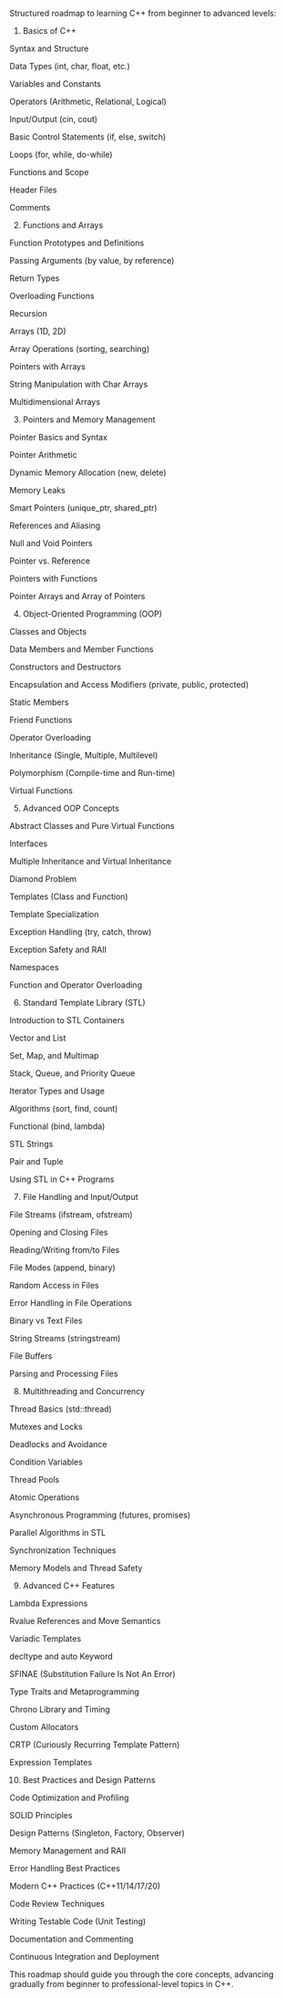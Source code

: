 Structured roadmap to learning C++ from beginner to advanced levels:

1. Basics of C++

Syntax and Structure

Data Types (int, char, float, etc.)

Variables and Constants

Operators (Arithmetic, Relational, Logical)

Input/Output (cin, cout)

Basic Control Statements (if, else, switch)

Loops (for, while, do-while)

Functions and Scope

Header Files

Comments


2. Functions and Arrays

Function Prototypes and Definitions

Passing Arguments (by value, by reference)

Return Types

Overloading Functions

Recursion

Arrays (1D, 2D)

Array Operations (sorting, searching)

Pointers with Arrays

String Manipulation with Char Arrays

Multidimensional Arrays


3. Pointers and Memory Management

Pointer Basics and Syntax

Pointer Arithmetic

Dynamic Memory Allocation (new, delete)

Memory Leaks

Smart Pointers (unique_ptr, shared_ptr)

References and Aliasing

Null and Void Pointers

Pointer vs. Reference

Pointers with Functions

Pointer Arrays and Array of Pointers


4. Object-Oriented Programming (OOP)

Classes and Objects

Data Members and Member Functions

Constructors and Destructors

Encapsulation and Access Modifiers (private, public, protected)

Static Members

Friend Functions

Operator Overloading

Inheritance (Single, Multiple, Multilevel)

Polymorphism (Compile-time and Run-time)

Virtual Functions


5. Advanced OOP Concepts

Abstract Classes and Pure Virtual Functions

Interfaces

Multiple Inheritance and Virtual Inheritance

Diamond Problem

Templates (Class and Function)

Template Specialization

Exception Handling (try, catch, throw)

Exception Safety and RAII

Namespaces

Function and Operator Overloading


6. Standard Template Library (STL)

Introduction to STL Containers

Vector and List

Set, Map, and Multimap

Stack, Queue, and Priority Queue

Iterator Types and Usage

Algorithms (sort, find, count)

Functional (bind, lambda)

STL Strings

Pair and Tuple

Using STL in C++ Programs


7. File Handling and Input/Output

File Streams (ifstream, ofstream)

Opening and Closing Files

Reading/Writing from/to Files

File Modes (append, binary)

Random Access in Files

Error Handling in File Operations

Binary vs Text Files

String Streams (stringstream)

File Buffers

Parsing and Processing Files


8. Multithreading and Concurrency

Thread Basics (std::thread)

Mutexes and Locks

Deadlocks and Avoidance

Condition Variables

Thread Pools

Atomic Operations

Asynchronous Programming (futures, promises)

Parallel Algorithms in STL

Synchronization Techniques

Memory Models and Thread Safety


9. Advanced C++ Features

Lambda Expressions

Rvalue References and Move Semantics

Variadic Templates

decltype and auto Keyword

SFINAE (Substitution Failure Is Not An Error)

Type Traits and Metaprogramming

Chrono Library and Timing

Custom Allocators

CRTP (Curiously Recurring Template Pattern)

Expression Templates


10. Best Practices and Design Patterns

Code Optimization and Profiling

SOLID Principles

Design Patterns (Singleton, Factory, Observer)

Memory Management and RAII

Error Handling Best Practices

Modern C++ Practices (C++11/14/17/20)

Code Review Techniques

Writing Testable Code (Unit Testing)

Documentation and Commenting

Continuous Integration and Deployment


This roadmap should guide you through the core concepts, advancing gradually from beginner to professional-level topics in C++.

